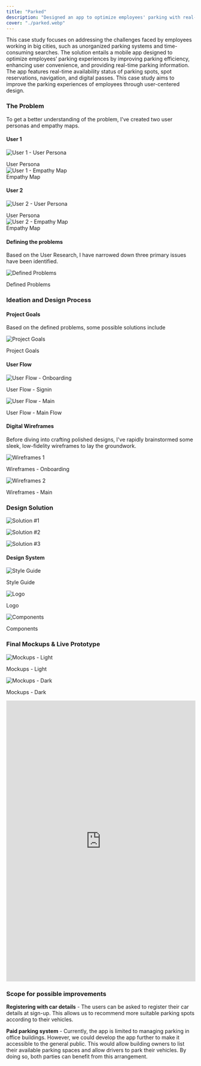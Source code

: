 ```yaml
---
title: "Parked"
description: "Designed an app to optimize employees' parking with real-time availability, reservations, navigation, and digital passes for enhanced efficiency and convenience."
cover: "./parked.webp"
---
```


<div class='max-w-screen-sm mx-auto'>

This case study focuses on addressing the challenges faced by employees working in big cities, such as unorganized parking systems and time-consuming searches. The solution entails a mobile app designed to optimize employees’ parking experiences by improving parking efficiency, enhancing user convenience, and providing real-time parking information. The app features real-time availability status of parking spots, spot reservations, navigation, and digital passes. This case study aims to improve the parking experiences of employees through user-centered design.


### The Problem 
To get a better understanding of the problem, I've created two user personas and empathy maps.

#### User 1
</div>
<div class='max-w-screen-lg mx-auto'>

![User 1 - User Persona](Persona1.webp)<div class="text-center text-sm">User Persona</div>
![User 1 - Empathy Map](EmpathyMap1.webp)<div class="text-center text-sm">Empathy Map</div>
</div>
<div class='max-w-screen-sm mx-auto'>

#### User 2
</div>
<div class='max-w-screen-lg mx-auto'>

![User 2 - User Persona](Persona2.webp)<div class="text-center text-sm">User Persona</div>
![User 2 - Empathy Map](EmpathyMap2.webp)<div class="text-center text-sm">Empathy Map</div>
</div>

<div class='max-w-screen-sm mx-auto'>

#### Defining the problems
Based on the User Research, I have narrowed down three primary issues have been identified.

![Defined Problems](DefinedProblems.webp)<div class="text-center text-sm">Defined Problems</div>


### Ideation and Design Process
#### Project Goals
Based on the defined problems, some possible solutions include

![Project Goals](Goals.webp)<div class="text-center text-sm">Project Goals</div>

#### User Flow
</div>

<div class='max-w-screen-lg mx-auto'>

![User Flow - Onboarding](UserFlow-Signin.webp)<div class="text-center text-sm">User Flow - Signin</div>

![User Flow - Main](UserFlow-Main.webp)<div class="text-center text-sm">User Flow - Main Flow</div>

</div>

<div class='max-w-screen-sm mx-auto'>

#### Digital Wireframes

Before diving into crafting polished designs, I've rapidly brainstormed some sleek, low-fidelity wireframes to lay the groundwork.
</div>

<div class='max-w-screen-lg mx-auto'>

![Wireframes 1](Wireframes1.webp)<div class="text-center text-sm">Wireframes - Onboarding</div>

![Wireframes 2](Wireframes2.webp)<div class="text-center text-sm">Wireframes - Main</div>

</div>

<div class='max-w-screen-sm mx-auto'>

### Design Solution 
</div>

![Solution #1](Mockups1.webp)

![Solution #2](Mockups2.webp)

![Solution #3](Mockups3.webp)

<div class='max-w-screen-sm mx-auto'>

#### Design System

![Style Guide](Styles.webp)<div class="text-center text-sm">Style Guide</div>

![Logo](Logos.webp)<div class="text-center text-sm">Logo</div>

![Components](Components.webp)<div class="text-center text-sm">Components</div>


### Final Mockups & Live Prototype
</div>

![Mockups - Light](Mockups_Light.webp)<div class="text-center text-sm">Mockups - Light</div>

![Mockups - Dark](Mockups_Dark.webp)<div class="text-center text-sm">Mockups - Dark</div>


<iframe class="hidden md:inline-flex" style="border: 1px solid rgba(0, 0, 0, 0.1);" width="100%" height="750" src="https://www.figma.com/embed?embed_host=share&url=https%3A%2F%2Fwww.figma.com%2Fproto%2FTkMNXHhtCYDQDaAmnmeTcL%2Fparked%3Fnode-id%3D382-8464%26t%3DfPBFWgog63QchWan-1%26scaling%3Dscale-down%26page-id%3D382%253A8073%26starting-point-node-id%3D382%253A8076%26show-proto-sidebar%3D1" allowfullscreen></iframe>


<div class='max-w-screen-sm mx-auto'>

### Scope for possible improvements

<strong>Registering with car details</strong> - The users can be asked to register their car details at sign-up. This allows us to recommend more suitable parking spots according to their vehicles.

<strong>‍Paid parking system</strong> - Currently, the app is limited to managing parking in office buildings. However, we could develop the app further to make it accessible to the general public. This would allow building owners to list their available parking spaces and allow drivers to park their vehicles. By doing so, both parties can benefit from this arrangement.

</div>